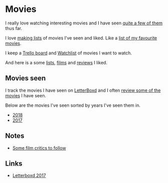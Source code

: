 # Movies
I really love watching interesting movies and I have seen [quite a few of them](https://letterboxd.com/nikitavoloboev/films/) thus far.

I love [making lists](https://letterboxd.com/nikitavoloboev/lists/) of movies I've seen and liked. Like a [list of my favourite movies](https://letterboxd.com/nikitavoloboev/list/favourite-movies/).

I keep a [Trello board](https://trello.com/b/jFaHJFow) and [Watchlist](https://letterboxd.com/nikitavoloboev/watchlist/) of movies I want to watch.

And here is a some [lists](https://letterboxd.com/nikitavoloboev/likes/lists/), [films](https://letterboxd.com/nikitavoloboev/likes/films/) and [reviews](https://letterboxd.com/nikitavoloboev/likes/reviews/) I liked.

## Movies seen
I track the movies I have seen on [LetterBoxd](https://letterboxd.com/nikitavoloboev/) and I often [review some of the movies](https://letterboxd.com/nikitavoloboev/films/reviews/by/added/) I have seen.

Below are the movies I've seen sorted by years I've seen them in.
- [2018](https://letterboxd.com/nikitavoloboev/films/diary/for/2018/)
- [2017](https://letterboxd.com/nikitavoloboev/films/diary/for/2017/)

## Notes
- [Some film critics to follow](https://www.reddit.com/r/flicks/comments/7lgwp1/having_a_hard_time_finding_quality_critics_on/)

## Links
- [Letterboxd 2017](https://letterboxd.com/2017/#most-popular-overall)